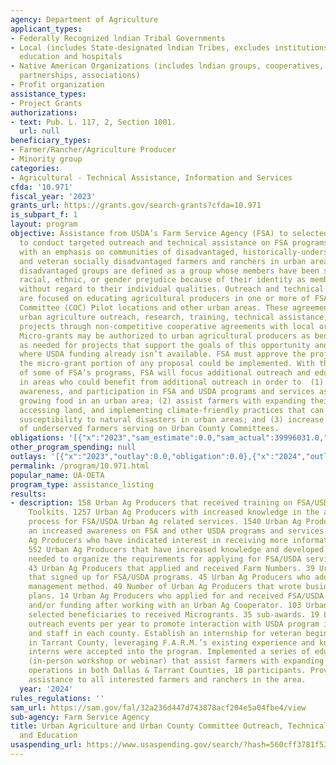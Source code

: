 ```yaml
---
agency: Department of Agriculture
applicant_types:
- Federally Recognized lndian Tribal Governments
- Local (includes State-designated lndian Tribes, excludes institutions of higher
  education and hospitals
- Native American Organizations (includes lndian groups, cooperatives, corporations,
  partnerships, associations)
- Profit organization
assistance_types:
- Project Grants
authorizations:
- text: Pub. L. 117, 2, Section 1001.
  url: null
beneficiary_types:
- Farmer/Rancher/Agriculture Producer
- Minority group
categories:
- Agricultural - Technical Assistance, Information and Services
cfda: '10.971'
fiscal_year: '2023'
grants_url: https://grants.gov/search-grants?cfda=10.971
is_subpart_f: 1
layout: program
objective: Assistance from USDA’s Farm Service Agency (FSA) to selected eligible applicants
  to conduct targeted outreach and technical assistance on FSA programs in urban areas,
  with an emphasis on communities of disadvantaged, historically-underserved, beginning,
  and veteran socially disadvantaged farmers and ranchers in urban areas. Socially
  disadvantaged groups are defined as a group whose members have been subjected to
  racial, ethnic, or gender prejudice because of their identity as members of a group
  without regard to their individual qualities. Outreach and technical assistance
  are focused on educating agricultural producers in one or more of FSA’s Urban County
  Committee (COC) Pilot locations and other urban areas. These agreements will support
  urban agriculture outreach, research, training, technical assistance, and education
  projects through non-competitive cooperative agreements with local organizations.
  Micro-grants may be authorized to urban agricultural producers as beneficiaries
  as needed for projects that support the goals of this opportunity and for areas
  where USDA funding already isn’t available. FSA must approve the project plan before
  the micro-grant portion of any proposal could be implemented. With the complex nature
  of some of FSA’s programs, FSA will focus additional outreach and education to producers
  in areas who could benefit from additional outreach in order to  (1) increase knowledge,
  awareness, and participation in FSA and USDA programs and services associated with
  growing food in an urban area; (2) assist farmers with expanding their farming operations,
  accessing land, and implementing climate-friendly practices that can mitigate their
  susceptibility to natural disasters in urban areas; and (3) increase representation
  of underserved farmers serving on Urban County Committees.
obligations: '[{"x":"2023","sam_estimate":0.0,"sam_actual":39996031.0,"usa_spending_actual":0.0},{"x":"2024","sam_estimate":0.0,"sam_actual":0.0,"usa_spending_actual":0.0},{"x":"2025","sam_estimate":0.0,"sam_actual":0.0,"usa_spending_actual":0.0}]'
other_program_spending: null
outlays: '[{"x":"2023","outlay":0.0,"obligation":0.0},{"x":"2024","outlay":0.0,"obligation":0.0},{"x":"2025","outlay":0.0,"obligation":0.0}]'
permalink: /program/10.971.html
popular_name: UA-OETA
program_type: assistance_listing
results:
- description: 158 Urban Ag Producers that received training on FSA/USDA Urban Ag
    Toolkits. 1257 Urban Ag Producers with increased knowledge in the application
    process for FSA/USDA Urban Ag related services. 1540 Urban Ag Producers that have
    an increased awareness on FSA and other USDA programs and services. 912 Urban
    Ag Producers who have indicated interest in receiving more information about programs.
    552 Urban Ag Producers that have increased knowledge and developed the skills
    needed to organize the requirements for applying for FSA/USDA services and loans.
    43 Urban Ag Producers that applied and received Farm Numbers. 39 Urban Ag Producers
    that signed up for FSA/USDA programs. 45 Urban Ag Producers who adopted a financial
    management method. 49 Number of Urban Ag Producers that wrote business/financial
    plans. 14 Urban Ag Producers who applied for and received FSA/USDA program enrollment
    and/or funding after working with an Urban Ag Cooperator. 103 Urban Ag Producers
    selected beneficiaries to received Microgrants. 35 sub-awards. 19 Least 2 stand-alone
    outreach events per year to promote interaction with USDA program information
    and staff in each county. Establish an internship for veteran beginning farmers
    in Tarrant County, leveraging F.A.R.M.’s existing experience and knowledge. 4
    interns were accepted into the program. Implemented a series of educational events
    (in-person workshop or webinar) that assist farmers with expanding their farming
    operations in both Dallas & Tarrant Counties, 18 participants. Provided technical
    assistance to all interested farmers and ranchers in the area.
  year: '2024'
rules_regulations: ''
sam_url: https://sam.gov/fal/32a236d447d743878acf204e5a04fbe4/view
sub-agency: Farm Service Agency
title: Urban Agriculture and Urban County Committee Outreach, Technical Assistance,
  and Education
usaspending_url: https://www.usaspending.gov/search/?hash=560cff3781f53dfd8b3b0ea4a5ea054a
---
```

